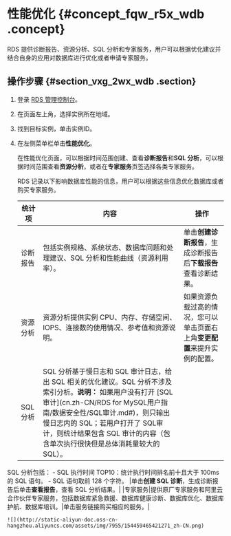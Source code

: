 # 性能优化 {#concept_fqw_r5x_wdb .concept}

RDS 提供诊断报告、资源分析、SQL 分析和专家服务，用户可以根据优化建议并结合自身的应用对数据库进行优化或者申请专家服务。

## 操作步骤 {#section_vxg_2wx_wdb .section}

1.  登录 [RDS 管理控制台](https://rds.console.aliyun.com/)。
2.  在页面左上角，选择实例所在地域。
3.  找到目标实例，单击实例ID。
4.  在左侧菜单栏单击**性能优化**。

    在性能优化页面，可以根据时间范围创建、查看**诊断报告**和**SQL 分析**，可以根据时间范围查看**资源分析**，或者在**专家服务**页签选择各类专家服务。

    RDS 记录以下影响数据库性能的信息，用户可以根据这些信息优化数据库或者购买专家服务。

    |统计项|内容|操作|
    |---|--|--|
    |诊断报告|包括实例规格、系统状态、数据库问题和处理建议、SQL 分析和性能曲线（资源利用率）。|单击**创建诊断报告**，生成诊断报告后**下载报告**查看诊断结果。|
    |资源分析|资源分析提供实例 CPU、内存、存储空间、IOPS、连接数的使用情况、参考值和资源说明。|如果资源负载过高的情况，您可以单击页面右上角**变更配置**来提升实例的配置。|
    |SQL 分析|SQL 分析基于慢日志和 SQL 审计日志，给出 SQL 相关的优化建议。SQL 分析不涉及索引分析。**说明：** 如果用户没有打开 [SQL审计](cn.zh-CN/RDS for MySQL用户指南/数据安全性/SQL审计.md#)，则只输出慢日志内的 SQL；若用户打开了 SQL审计，则统计结果包含 SQL 审计的内容（包含单次执行很快但是总体消耗量较大的 SQL）。

SQL 分析包括：    -   SQL 执行时间 TOP10：统计执行时间排名前十且大于 100ms 的 SQL 语句。
    -   SQL 语句取前 128 个字符。
|单击**创建 SQL 诊断**，生成诊断报告后单击**查看报告**，查看 SQL 分析结果。|
    |专家服务|提供原厂专家服务和阿里云合作伙伴专家服务，包括数据库紧急救援、数据库健康诊断、数据库优化、数据库护航、数据库培训。|单击服务链接购买相应的服务。|

    ![](http://static-aliyun-doc.oss-cn-hangzhou.aliyuncs.com/assets/img/7955/154459465421271_zh-CN.png)


